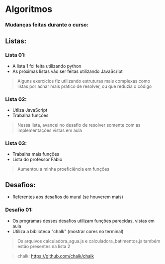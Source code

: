 # Algoritmos
### Mudanças feitas durante o curso:
## Listas:
### Lista 01:
* A lista 1 foi feita utilizando python 
* As próximas listas vão ser feitas utilizando JavaScript
> Alguns exercícios fiz utilizando estruturas mais complexas como listas por achar mais prático de resolver, ou que reduzia o código

### Lista 02:
* Utliza JavaScript
* Trabalha funções
> Nessa lista, avancei no desafio de resolver somente com as implementações vistas em aula

### Lista 03:
* Trabalha mais funções 
* Lista do professor Fábio
> Aumentou a minha proeficiência em funções

## Desafios:
* Referentes aos desafios do mural (se houverem mais)
### Desafio 01:
* Os programas desses desafios utilizam funções parecidas, vistas em aula
* Utiliza a biblioteca "chalk" (mostrar cores no terminal)
> Os arquivos calculadora_agua.js e calculadora_batimentos.js também estão presentes na lista 2

> chalk: https://github.com/chalk/chalk
